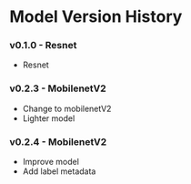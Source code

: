 # Model Version History

### v0.1.0 - Resnet
- Resnet
### v0.2.3 - MobilenetV2
- Change to mobilenetV2
- Lighter model
### v0.2.4 - MobilenetV2
- Improve model
- Add label metadata